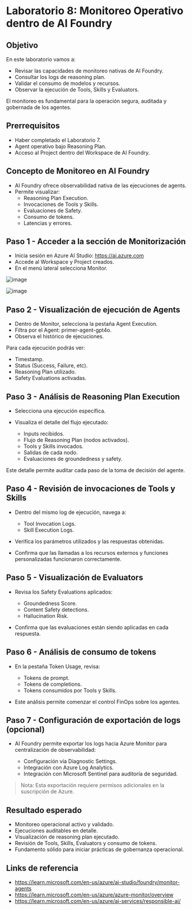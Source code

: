 # Laboratorio 8: Monitoreo Operativo dentro de AI Foundry

## Objetivo

En este laboratorio vamos a:

- Revisar las capacidades de monitoreo nativas de AI Foundry.
- Consultar los logs de reasoning plan.
- Validar el consumo de modelos y recursos.
- Observar la ejecución de Tools, Skills y Evaluators.

El monitoreo es fundamental para la operación segura, auditada y gobernada de los agentes.

## Prerrequisitos

- Haber completado el Laboratorio 7.
- Agent operativo bajo Reasoning Plan.
- Acceso al Project dentro del Workspace de AI Foundry.

## Concepto de Monitoreo en AI Foundry

- AI Foundry ofrece observabilidad nativa de las ejecuciones de agents.
- Permite visualizar:
  - Reasoning Plan Execution.
  - Invocaciones de Tools y Skills.
  - Evaluaciones de Safety.
  - Consumo de tokens.
  - Latencias y errores.

## Paso 1 - Acceder a la sección de Monitorización

- Inicia sesión en Azure AI Studio: https://ai.azure.com
- Accede al Workspace y Project creados.
- En el menú lateral selecciona Monitor.

![image](https://github.com/user-attachments/assets/dae6f3e1-4a8f-4835-9816-f2d3a3dfe91c)

![image](https://github.com/user-attachments/assets/671cbf26-40c7-4259-957b-f652376c43dc)


## Paso 2 - Visualización de ejecución de Agents

- Dentro de Monitor, selecciona la pestaña Agent Execution.
- Filtra por el Agent: primer-agent-gpt4o.
- Observa el histórico de ejecuciones.

Para cada ejecución podrás ver:

- Timestamp.
- Status (Success, Failure, etc).
- Reasoning Plan utilizado.
- Safety Evaluations activadas.

## Paso 3 - Análisis de Reasoning Plan Execution

- Selecciona una ejecución específica.
- Visualiza el detalle del flujo ejecutado:

  - Inputs recibidos.
  - Flujo de Reasoning Plan (nodos activados).
  - Tools y Skills invocados.
  - Salidas de cada nodo.
  - Evaluaciones de groundedness y safety.

Este detalle permite auditar cada paso de la toma de decisión del agente.

## Paso 4 - Revisión de invocaciones de Tools y Skills

- Dentro del mismo log de ejecución, navega a:

  - Tool Invocation Logs.
  - Skill Execution Logs.

- Verifica los parámetros utilizados y las respuestas obtenidas.
- Confirma que las llamadas a los recursos externos y funciones personalizadas funcionaron correctamente.

## Paso 5 - Visualización de Evaluators

- Revisa los Safety Evaluations aplicados:

  - Groundedness Score.
  - Content Safety detections.
  - Hallucination Risk.

- Confirma que las evaluaciones están siendo aplicadas en cada respuesta.

## Paso 6 - Análisis de consumo de tokens

- En la pestaña Token Usage, revisa:

  - Tokens de prompt.
  - Tokens de completions.
  - Tokens consumidos por Tools y Skills.

- Este análisis permite comenzar el control FinOps sobre los agentes.

## Paso 7 - Configuración de exportación de logs (opcional)

- AI Foundry permite exportar los logs hacia Azure Monitor para centralización de observabilidad:

  - Configuración vía Diagnostic Settings.
  - Integración con Azure Log Analytics.
  - Integración con Microsoft Sentinel para auditoría de seguridad.

> Nota: Esta exportación requiere permisos adicionales en la suscripción de Azure.

## Resultado esperado

- Monitoreo operacional activo y validado.
- Ejecuciones auditables en detalle.
- Visualización de reasoning plan ejecutado.
- Revisión de Tools, Skills, Evaluators y consumo de tokens.
- Fundamento sólido para iniciar prácticas de gobernanza operacional.

## Links de referencia

- https://learn.microsoft.com/en-us/azure/ai-studio/foundry/monitor-agents
- https://learn.microsoft.com/en-us/azure/azure-monitor/overview
- https://learn.microsoft.com/en-us/azure/ai-services/responsible-ai/
